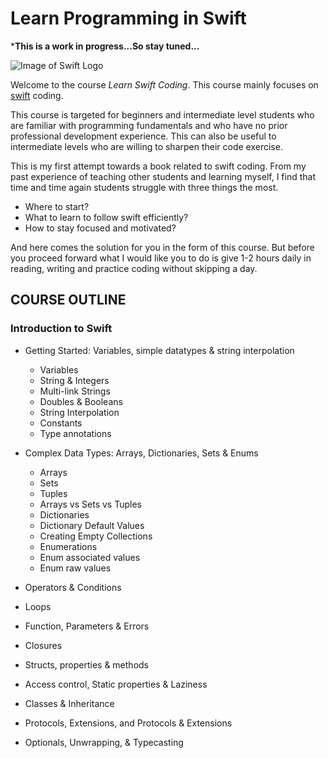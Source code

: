 # Learn Programming in Swift

***This is a work in progress...So stay tuned...**

![Image of Swift Logo](https://github.com/sanjaykhadka/learn-swift-coding/blob/master/images/apple-swift-logo-200x200.png)

Welcome to the course *Learn Swift Coding*. This course mainly focuses on [swift](https://swift.org/) coding. 

This course is targeted for beginners and intermediate level students who are familiar with programming fundamentals and who have no prior professional development experience. This can also be useful to intermediate levels who are willing to sharpen their code exercise.

This is my first attempt towards a book related to swift coding. From my past experience of teaching other students and learning myself, I find that time and time again students struggle with three things the most.
* Where to start?
* What to learn to follow swift efficiently?
* How to stay focused and motivated?

And here comes the solution for you in the form of this course. But before you proceed forward what I would like you to do is give 1-2 hours daily in reading, writing and practice coding without skipping a day.

## COURSE OUTLINE
### Introduction to Swift
* Getting Started: Variables, simple datatypes & string interpolation
  * Variables
  * String & Integers
  * Multi-link Strings
  * Doubles & Booleans
  * String Interpolation
  * Constants
  * Type annotations

* Complex Data Types: Arrays, Dictionaries, Sets & Enums
  * Arrays
  * Sets
  * Tuples
  * Arrays vs Sets vs Tuples
  * Dictionaries
  * Dictionary Default Values
  * Creating Empty Collections
  * Enumerations
  * Enum associated values
  * Enum raw values

* Operators & Conditions

* Loops

* Function, Parameters & Errors

* Closures

* Structs, properties & methods

* Access control, Static properties & Laziness

* Classes & Inheritance

* Protocols, Extensions, and Protocols & Extensions

* Optionals, Unwrapping, & Typecasting


